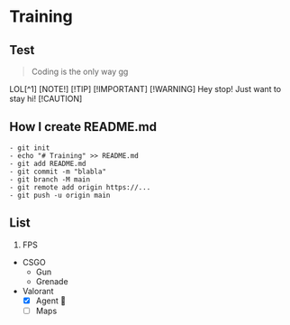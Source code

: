 # Training
## Test
> Coding is the only way
> gg

LOL[^1]
[NOTE!]
[!TIP]
[!IMPORTANT]
[!WARNING] Hey stop! Just want to stay hi!
[!CAUTION]

## How I create README.md
```
- git init
- echo "# Training" >> README.md
- git add README.md
- git commit -m "blabla"
- git branch -M main
- git remote add origin https://...
- git push -u origin main
```
## List
1. FPS
  - CSGO
    - Gun
    - Grenade
  - Valorant
    - [x] Agent 🥇
    - [ ] Maps 
